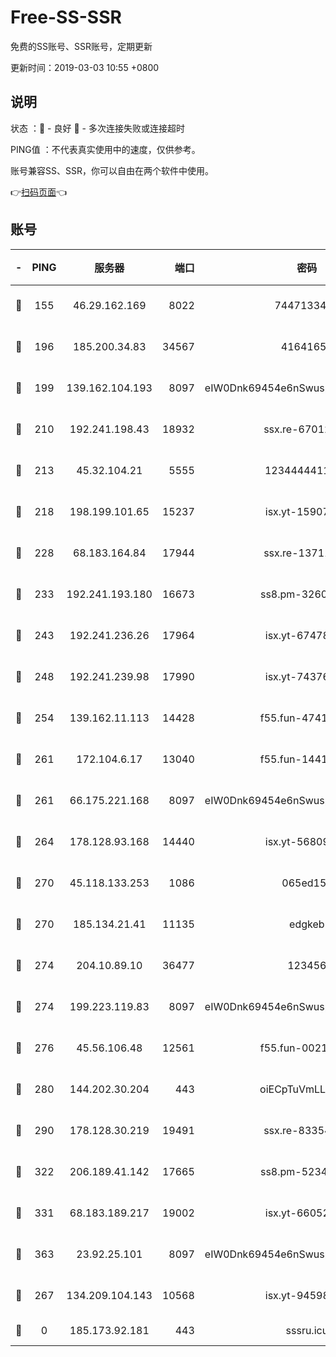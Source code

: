 # Free-SS-SSR

免费的SS账号、SSR账号，定期更新

更新时间：2019-03-03 10:55 +0800

## 说明

状态     ：🙂 - 良好 🙁 - 多次连接失败或连接超时

PING值   ：不代表真实使用中的速度，仅供参考。

账号兼容SS、SSR，你可以自由在两个软件中使用。

👉[扫码页面](https://liesauer.github.io/free-ss-ssr.github.io/)👈

## 账号

|-|PING|服务器|端口|密码|加密方式|区域|
|:----:|:----:|:-----:|-----:|:----:|:----:|:----:|
|🙂|155|46.29.162.169|8022|7447133485|aes-256-cfb|RU|
|🙂|196|185.200.34.83|34567|41641651|aes-256-cfb|US|
|🙂|199|139.162.104.193|8097|eIW0Dnk69454e6nSwuspv9DmS201tQ0D|aes-256-cfb|JP|
|🙂|210|192.241.198.43|18932|ssx.re-67012369|aes-256-cfb|US|
|🙂|213|45.32.104.21|5555|1234444411111|aes-256-cfb|SG|
|🙂|218|198.199.101.65|15237|isx.yt-15907759|aes-256-cfb|US|
|🙂|228|68.183.164.84|17944|ssx.re-13711103|aes-256-cfb|US|
|🙂|233|192.241.193.180|16673|ss8.pm-32602550|aes-256-cfb|US|
|🙂|243|192.241.236.26|17964|isx.yt-67478866|aes-256-cfb|US|
|🙂|248|192.241.239.98|17990|isx.yt-74376721|aes-256-cfb|US|
|🙂|254|139.162.11.113|14428|f55.fun-47410075|aes-256-cfb|SG|
|🙂|261|172.104.6.17|13040|f55.fun-14418774|aes-256-cfb|US|
|🙂|261|66.175.221.168|8097|eIW0Dnk69454e6nSwuspv9DmS201tQ0D|aes-256-cfb|US|
|🙂|264|178.128.93.168|14440|isx.yt-56809452|aes-256-cfb|SG|
|🙂|270|45.118.133.253|1086|065ed15a|aes-256-cfb|SG|
|🙂|270|185.134.21.41|11135|edgkeb|aes-256-cfb|GB|
|🙂|274|204.10.89.10|36477|123456|aes-256-cfb|US|
|🙂|274|199.223.119.83|8097|eIW0Dnk69454e6nSwuspv9DmS201tQ0D|aes-256-cfb|US|
|🙂|276|45.56.106.48|12561|f55.fun-00211476|aes-256-cfb|US|
|🙂|280|144.202.30.204|443|oiECpTuVmLLxk4Ts|aes-256-cfb|US|
|🙂|290|178.128.30.219|19491|ssx.re-83354256|aes-256-cfb|SG|
|🙂|322|206.189.41.142|17665|ss8.pm-52341360|aes-256-cfb|SG|
|🙂|331|68.183.189.217|19002|isx.yt-66052307|aes-256-cfb|SG|
|🙂|363|23.92.25.101|8097|eIW0Dnk69454e6nSwuspv9DmS201tQ0D|aes-256-cfb|US|
|🙂|267|134.209.104.143|10568|isx.yt-94598506|aes-256-cfb|SG|
|🙁|0|185.173.92.181|443|sssru.icu|rc4-md5|RU|
